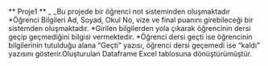 ** Proje1 ** 
_ _Bu projede bir öğrenci not sisteminden oluşmaktadır
*Öğrenci Bilgileri Ad, Soyad, Okul No, vize ve final puanını girebileceği bir sistemden oluşmaktadır. 
*Girilen bilgilerden yola çıkarak öğrencinin dersi geçip geçmediğini bilgisi vermektedir. 
*Öğrenci dersi geçti ise öğrencinin bilgilerinin tutulduğu alana “Geçti” yazısı, öğrenci dersi geçemedi ise “kaldı” yazısını gösterir.Oluşturulan Dataframe Excel tablosuna dönüştürümüştür.

